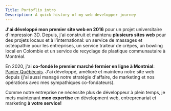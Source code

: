 ```yaml
---
Title: Portoflio intro
Description: A quick history of my web developper journey
---
```


**J'ai développé mon premier site web en 2016** pour un projet universitaire d'impression 3D. Depuis, j'ai construit et maintenu **plusieurs sites web** pour des projets locaux et à l'international: un service de massages et ostéopathie pour les entreprises, un service traiteur de crêpes, un bowling local en Colombie et un service de recyclage de plastique communautaire à Montréal.

En 2020, j'ai **co-fondé le premier marché fermier en ligne à Montréal**: [Panier Québécois](https://panierquebecois.ca). J'ai développé, amélioré et maintenu notre site web depuis (j'ai aussi managé notre stratégie d'affaire, de marketing et nos opérations avec mes sympathiques co-fondateurs).

Comme notre entreprise ne nécéssite plus de développeur à plein temps, je mets maintenant **mon expertise** en dévelopment web, entreprenariat et marketing **à votre service!**